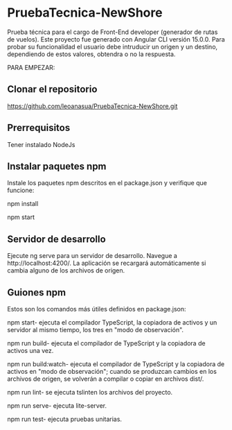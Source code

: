 # PruebaTecnica-NewShore
Prueba técnica para el cargo de Front-End developer (generador de rutas de vuelos). Este proyecto fue generado con Angular CLI versión 15.0.0. Para probar su funcionalidad el usuario debe intruducir un origen y un destino, dependiendo de estos valores, obtendra o no la respuesta.

PARA EMPEZAR:

## Clonar el repositorio
https://github.com/leoanasua/PruebaTecnica-NewShore.git

## Prerrequisitos
Tener instalado NodeJs

## Instalar paquetes npm
Instale los paquetes npm descritos en el package.json y verifique que funcione:

npm install

npm start

## Servidor de desarrollo

Ejecute ng serve para un servidor de desarrollo. Navegue a http://localhost:4200/. La aplicación se recargará automáticamente si cambia alguno de los archivos de origen.

## Guiones npm
Estos son los comandos más útiles definidos en package.json:

npm start- ejecuta el compilador TypeScript, la copiadora de activos y un servidor al mismo tiempo, los tres en "modo de observación".

npm run build- ejecuta el compilador de TypeScript y la copiadora de activos una vez.

npm run build:watch- ejecuta el compilador de TypeScript y la copiadora de activos en "modo de observación"; cuando se produzcan cambios en los archivos de origen, se volverán a compilar o copiar en archivos dist/.

npm run lint- se ejecuta tslinten los archivos del proyecto.

npm run serve- ejecuta lite-server.

npm run test- ejecuta pruebas unitarias.
